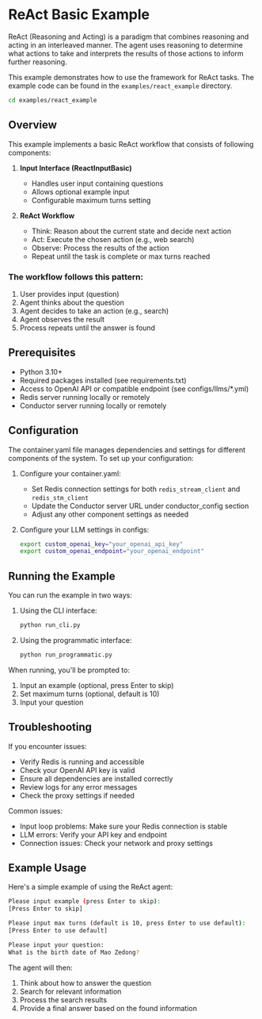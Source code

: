 # ReAct Basic Example

ReAct (Reasoning and Acting) is a paradigm that combines reasoning and acting in an interleaved manner. The agent uses reasoning to determine what actions to take and interprets the results of those actions to inform further reasoning.

This example demonstrates how to use the framework for ReAct tasks. The example code can be found in the `examples/react_example` directory.

```bash
cd examples/react_example
```

## Overview

This example implements a basic ReAct workflow that consists of following components:

1. **Input Interface (ReactInputBasic)**
   - Handles user input containing questions
   - Allows optional example input
   - Configurable maximum turns setting

2. **ReAct Workflow**
   - Think: Reason about the current state and decide next action
   - Act: Execute the chosen action (e.g., web search)
   - Observe: Process the results of the action
   - Repeat until the task is complete or max turns reached

### The workflow follows this pattern:

1. User provides input (question)
2. Agent thinks about the question
3. Agent decides to take an action (e.g., search)
4. Agent observes the result
5. Process repeats until the answer is found

## Prerequisites

- Python 3.10+
- Required packages installed (see requirements.txt)
- Access to OpenAI API or compatible endpoint (see configs/llms/*.yml)
- Redis server running locally or remotely
- Conductor server running locally or remotely

## Configuration

The container.yaml file manages dependencies and settings for different components of the system. To set up your configuration:

1. Configure your container.yaml:
   - Set Redis connection settings for both `redis_stream_client` and `redis_stm_client`
   - Update the Conductor server URL under conductor_config section
   - Adjust any other component settings as needed

2. Configure your LLM settings in configs:
   ```bash
   export custom_openai_key="your_openai_api_key"
   export custom_openai_endpoint="your_openai_endpoint"
   ```

## Running the Example

You can run the example in two ways:

1. Using the CLI interface:
   ```bash
   python run_cli.py
   ```

2. Using the programmatic interface:
   ```bash
   python run_programmatic.py
   ```

When running, you'll be prompted to:
1. Input an example (optional, press Enter to skip)
2. Set maximum turns (optional, default is 10)
3. Input your question

## Troubleshooting

If you encounter issues:
- Verify Redis is running and accessible
- Check your OpenAI API key is valid
- Ensure all dependencies are installed correctly
- Review logs for any error messages
- Check the proxy settings if needed

Common issues:
- Input loop problems: Make sure your Redis connection is stable
- LLM errors: Verify your API key and endpoint
- Connection issues: Check your network and proxy settings

## Example Usage

Here's a simple example of using the ReAct agent:

```bash
Please input example (press Enter to skip):
[Press Enter to skip]

Please input max turns (default is 10, press Enter to use default):
[Press Enter to use default]

Please input your question:
What is the birth date of Mao Zedong?
```

The agent will then:
1. Think about how to answer the question
2. Search for relevant information
3. Process the search results
4. Provide a final answer based on the found information 